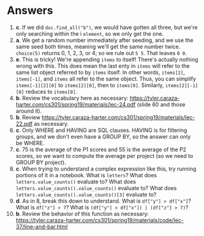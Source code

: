 # Answers

1. <b>c</b>.  If we did `doc.find_all("b")`, we would have gotten all three, but we're only searching within the i `element`, so we only get the one.
2. <b>a</b>.  We get a random number immediately after seeding, and we use the same seed both times, meaning we'll get the same number twice.  `choice(5)` returns 0, 1, 2, 3, or 4; so we rule out `5 5`.  That leaves `0 0`.
3. <b>e</b>.  This is tricky!  We're appending `items` to itself!  There's actually nothing wrong with this.  This does mean the last enty in `items` will refer to the same list object referred to by `items` itself.  In other words, `items[2]`, `items[-1]`, and `items` all refer to the same object.  Thus, you can simplify `items[-1][2][0]` to `items[2][0]`, then to `items[0]`.  Similarly, `items[2][-1][0]` reduces to `items[0]`.
4. <b>b</b>.  Review the vocabulary here as necessary: https://tyler.caraza-harter.com/cs301/spring19/materials/lec-24.pdf (slide 60 and those around it).
5. <b>b</b>.  Review https://tyler.caraza-harter.com/cs301/spring19/materials/lec-22.pdf as necessary.
6. <b>c</b>.  Only WHERE and HAVING are SQL clauses.  HAVING is for filtering groups, and we don't even have a GROUP BY, so the answer can only be WHERE.
7. <b>c</b>.  75 is the average of the P1 scores and 55 is the average of the P2 scores, so we want to compute the average per project (so we need to GROUP BY project).
8. <b>c</b>.  When trying to understand a complex expression like this, try running portions of it in a notebook.  What is `letters`?  What does `letters.value_counts()` evaluate to?  What does `letters.value_counts().value_counts()` evaluate to?  What does `letters.value_counts().value_counts()[3]` evaluate to?
9. <b>d</b>.  As in 8, break this down to understand.  What is `df["y"] > df["x"]`?  What is `df["z"] > 7`?  What is `(df["y"] > df["x"]) | (df["z"] > 7)`?
10. <b>b</b>.  Review the behavior of this function as necessary: https://tyler.caraza-harter.com/cs301/spring19/materials/code/lec-37/line-and-bar.html
